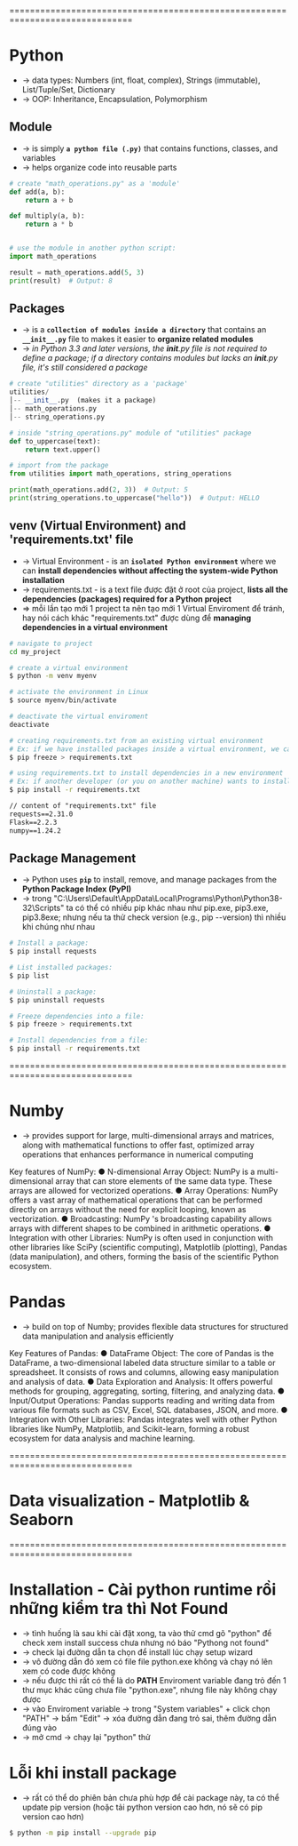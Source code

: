 ==============================================================================
# Python
* -> data types: Numbers (int, float, complex), Strings (immutable), List/Tuple/Set, Dictionary
* -> OOP: Inheritance, Encapsulation, Polymorphism

## Module
* -> is simply **`a python file (.py)`** that contains functions, classes, and variables
* -> helps organize code into reusable parts

```py
# create "math_operations.py" as a 'module'
def add(a, b):
    return a + b

def multiply(a, b):
    return a * b


# use the module in another python script:
import math_operations

result = math_operations.add(5, 3)
print(result)  # Output: 8
```

## Packages
* -> is a **`collection of modules inside a directory`** that contains an **`__init__.py`** file to makes it easier to **organize related modules**
* -> _in Python 3.3 and later versions, the __init__.py file is not required to define a package; if a directory contains modules but lacks an __init__.py file, it's still considered a package_

```py
# create "utilities" directory as a 'package'
utilities/  
│-- __init__.py  (makes it a package)  
│-- math_operations.py  
│-- string_operations.py

# inside "string_operations.py" module of "utilities" package
def to_uppercase(text):
    return text.upper()

# import from the package
from utilities import math_operations, string_operations

print(math_operations.add(2, 3))  # Output: 5
print(string_operations.to_uppercase("hello"))  # Output: HELLO
```

## venv (Virtual Environment) and 'requirements.txt' file
* -> Virtual Environment - is an **`isolated Python environment`** where we can **install dependencies without affecting the system-wide Python installation**
* -> requirements.txt - is a text file được đặt ở root của project, **lists all the dependencies (packages) required for a Python project**
* => mỗi lần tạo mới 1 project ta nên tạo mới 1 Virtual Enviroment để tránh, hay nói cách khác "requirements.txt" được dùng để **managing dependencies in a virtual environment**

```bash
# navigate to project
cd my_project

# create a virtual environment
$ python -m venv myenv

# activate the environment in Linux
$ source myenv/bin/activate

# deactivate the virtual enviroment
deactivate
```

```bash
# creating requirements.txt from an existing virtual environment
# Ex: if we have installed packages inside a virtual environment, we can generate "requirements.txt"
$ pip freeze > requirements.txt

# using requirements.txt to install dependencies in a new environment
# Ex: if another developer (or you on another machine) wants to install the same dependencies
$ pip install -r requirements.txt
```

```txt
// content of "requirements.txt" file
requests==2.31.0
Flask==2.2.3
numpy==1.24.2
```

## Package Management
* -> Python uses **`pip`** to install, remove, and manage packages from the **Python Package Index (PyPI)**
* -> trong "C:\Users\Default\AppData\Local\Programs\Python\Python38-32\Scripts" ta có thể có nhiều pip khác nhau như pip.exe, pip3.exe, pip3.8exe; nhưng nếu ta thử check version (e.g., pip --version) thì nhiều khi chúng như nhau

```bash
# Install a package:
$ pip install requests

# List installed packages:
$ pip list

# Uninstall a package:
$ pip uninstall requests

# Freeze dependencies into a file:
$ pip freeze > requirements.txt

# Install dependencies from a file:
$ pip install -r requirements.txt
```

==============================================================================
# Numby
* -> provides support for large, multi-dimensional arrays and matrices, along with mathematical functions to offer fast, optimized array operations that enhances performance in numerical computing

Key features of NumPy:
● N-dimensional Array Object: NumPy is a multi-dimensional array that can store elements of the
same data type. These arrays are allowed for vectorized operations.
● Array Operations: NumPy offers a vast array of mathematical operations that can be performed
directly on arrays without the need for explicit looping, known as vectorization.
● Broadcasting: NumPy 's broadcasting capability allows arrays with different shapes to be
combined in arithmetic operations.
● Integration with other Libraries: NumPy is often used in conjunction with other libraries like
SciPy (scientific computing), Matplotlib (plotting), Pandas (data manipulation), and others, forming
the basis of the scientific Python ecosystem.

# Pandas
* -> build on top of Numby; provides flexible data structures for structured data manipulation and analysis efficiently

Key Features of Pandas:
● DataFrame Object: The core of Pandas is the DataFrame, a two-dimensional labeled data
structure similar to a table or spreadsheet. It consists of rows and columns, allowing easy
manipulation and analysis of data.
● Data Exploration and Analysis: It offers powerful methods for grouping, aggregating, sorting,
filtering, and analyzing data.
● Input/Output Operations: Pandas supports reading and writing data from various file formats
such as CSV, Excel, SQL databases, JSON, and more.
● Integration with Other Libraries: Pandas integrates well with other Python libraries like NumPy,
Matplotlib, and Scikit-learn, forming a robust ecosystem for data analysis and machine learning.

==============================================================================
# Data visualization - Matplotlib & Seaborn

==============================================================================
# Installation - Cài python runtime rồi những kiểm tra thì Not Found
* -> tình huống là sau khi cài đặt xong, ta vào thử cmd gõ "python" để check xem install success chưa nhưng nó báo "Pythong not found"
* -> check lại đường dẫn ta chọn để install lúc chạy setup wizard
* -> vô đường dẫn đó xem có file file python.exe không và chạy nó lên xem có code được không
* -> nếu được thì rất có thể là do **PATH** Enviroment variable đang trỏ đến 1 thư mục khác cũng chưa file "python.exe", nhưng file này không chạy được
* -> vào Enviroment variable -> trong "System variables" + click chọn "PATH" -> bấm "Edit" -> xóa đường dẫn đang trỏ sai, thêm đường dẫn đúng vào
* -> mở cmd -> chạy lại "python" thử 

# Lỗi khi install package
* -> rất có thể do phiên bản chưa phù hợp để cài package này, ta có thể update pip version (hoặc tải python version cao hơn, nó sẽ có pip version cao hơn)
```bash
$ python -m pip install --upgrade pip
```
